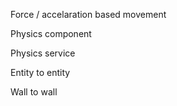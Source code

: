 
Force / accelaration based movement

Physics component

Physics service

Entity to entity

Wall to wall



